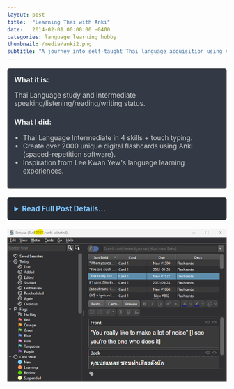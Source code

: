 ```yaml
---
layout: post
title:  "Learning Thai with Anki"
date:   2014-02-01 00:00:00 -0400
categories: language learning hobby
thumbnail: /media/anki2.png
subtitle: "A journey into self-taught Thai language acquisition using Anki."
---
```


<div style="padding: 15px; border: 1px solid #555; border-radius: 5px; margin-bottom: 20px; background-color: #333a45;">
  <h3 style="margin-top: 0; color: #eee;">What it is:</h3>
  <p style="font-size: 1.1em; color: #ccc;">Thai Language study and intermediate speaking/listening/reading/writing status.</p>
  
  <h3 style="color: #eee;">What I did:</h3>
  <ul style="font-size: 1.1em; list-style-type: disc; padding-left: 20px; color: #ccc;">
    <li>Thai Language Intermediate in 4 skills + touch typing.</li>
    <li>Create over 2000 unique digital flashcards using Anki (spaced-repetition software).</li>
    <li>Inspiration from Lee Kwan Yew's language learning experiences.</li>
  </ul>
</div>

<details style="margin-bottom: 20px; background-color: #282c34; padding: 15px; border-radius: 5px; border: 1px solid #444;">
  <summary style="cursor: pointer; font-weight: bold; color: #7cc5ff; font-size: 1.2em;">Read Full Post Details...</summary>
  <div style="padding-top: 15px; color: #bbb;" markdown="1">

I am self-taught at the Thai language. I used a spaced-repetition flashcard program called Anki to make over 2000 unique flashcards to help me. I was also inspired by former Singaporean Prime Minister and adult language learner Lee Kwan Yew and his book "Keeping My Mandarin Alive", who started learning Mandarin at the age of 32.

<p style="text-align: center; font-size: 1.2em; font-weight: bold;">ANKI Flashcards</p>

*Created over 2000 custom flashcards with nouns and phrases using Anki.*
![Anki Deck Overview](/media/anki2.png)

*(Front side) Occasionally-used phrase that conveys meaning and sentiment: "In a very long time, maybe never."*
![Anki Prompt Example](/media/Screenshot_20250517_212418_AnkiDroid.jpg)

*Thai language translation that conveys close meaning and sentiment, modified IPA transcription.*
![Anki Answer Example](/media/Screenshot_20250517_212425_AnkiDroid.jpg)

*(Front side) "That's right! (I get it now)"*
![Anki Prompt Example 2](/media/Screenshot_20250517_212439_AnkiDroid.jpg)

*Keeping My Mandarin Alive by Lee Kuan Yew*
![Keeping My Mandarin Alive book cover](/media/lee-kwan-yew-book.jpg)
<p>&nbsp;</p>

  </div>
</details>

<!-- ![Anki Flashcards 1](/media/anki1.png) -->
![Anki Flashcards 2](/media/anki2.png)

